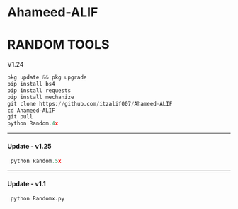 # Ahameed-ALIF 
# RANDOM TOOLS 
V1.24
```python 
pkg update && pkg upgrade
pip install bs4
pip install requests
pip install mechanize
git clone https://github.com/itzalif007/Ahameed-ALIF 
cd Ahameed-ALIF
git pull
python Random.4x
```

____________________________________________
#### Update - v1.25
```python 
 python Random.5x
```
____________________________________________
#### Update - v1.1
```python 
 python Randomx.py
```
